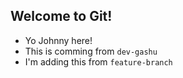 ## Welcome to Git!

- Yo Johnny here!
- This is comming from `dev-gashu`
- I'm adding this from `feature-branch`
